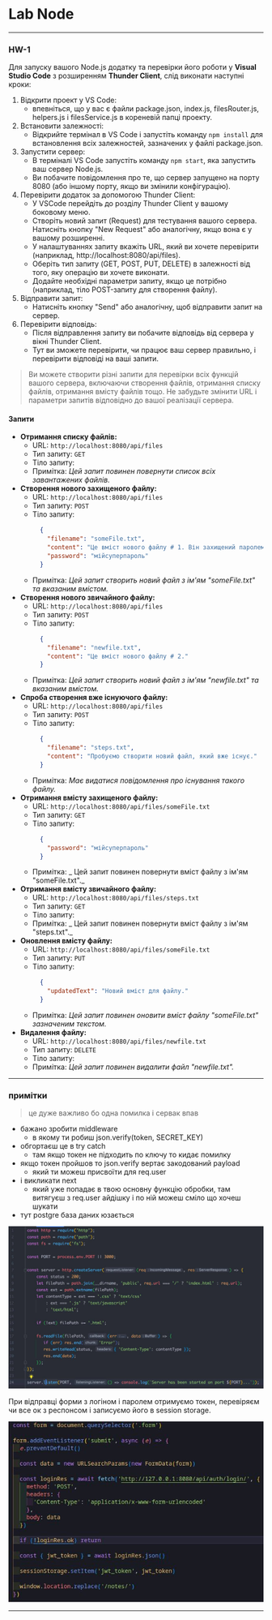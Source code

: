 # Lab Node

- - -

### HW-1

Для запуску вашого Node.js додатку та перевірки його роботи у **Visual Studio Code** з розширенням **Thunder Client**, слід виконати наступні кроки:

1. Відкрити проект у VS Code:
    - впевніться, що у вас є файли package.json, index.js, filesRouter.js, helpers.js і filesService.js в кореневій папці проекту.
2. Встановити залежності:
    - Відкрийте термінал в VS Code і запустіть команду `npm install` для встановлення всіх залежностей, зазначених у файлі package.json.
3. Запустити сервер:
    - В терміналі VS Code запустіть команду `npm start`, яка запустить ваш сервер Node.js.
    - Ви побачите повідомлення про те, що сервер запущено на порту 8080 (або іншому порту, якщо ви змінили конфігурацію).
4. Перевірити додаток за допомогою Thunder Client:
    - У VSCode перейдіть до розділу Thunder Client у вашому боковому меню.
    - Створіть новий запит (Request) для тестування вашого сервера. Натисніть кнопку "New Request" або аналогічну, якщо вона є у вашому розширенні.
    - У налаштуваннях запиту вкажіть URL, який ви хочете перевірити (наприклад, http://localhost:8080/api/files).
    - Оберіть тип запиту (GET, POST, PUT, DELETE) в залежності від того, яку операцію ви хочете виконати.
    - Додайте необхідні параметри запиту, якщо це потрібно (наприклад, тіло POST-запиту для створення файлу).
5. Відправити запит:
    - Натисніть кнопку "Send" або аналогічну, щоб відправити запит на сервер.
6. Перевірити відповідь:
    - Після відправлення запиту ви побачите відповідь від сервера у вікні Thunder Client.
    - Тут ви зможете перевірити, чи працює ваш сервер правильно, і перевірити відповіді на ваші запити.

> Ви можете створити різні запити для перевірки всіх функцій вашого сервера, включаючи створення файлів, отримання списку файлів, отримання вмісту файлів тощо. Не забудьте змінити URL і параметри запитів відповідно до вашої реалізації сервера.

#### Запити

* **Отримання списку файлів:**
  + URL: `http://localhost:8080/api/files`
  + Тип запиту: `GET`
  + Тіло запиту: 
  + Примітка: _Цей запит повинен повернути список всіх завантажених файлів._
* **Створення нового захищеного файлу:**
  + URL: `http://localhost:8080/api/files`
  + Тип запиту: `POST`
  + Тіло запиту:
    ```JSON
      {
        "filename": "someFile.txt",
        "content": "Це вміст нового файлу # 1. Він захищений паролем.",
        "password": "мійсуперпароль"
      }
    ```
  + Примітка: _Цей запит створить новий файл з ім'ям "someFile.txt" та вказаним вмістом._
* **Створення нового звичайного файлу:**
  + URL: `http://localhost:8080/api/files`
  + Тип запиту: `POST`
  + Тіло запиту:
    ```JSON
      {
        "filename": "newfile.txt",
        "content": "Це вміст нового файлу # 2."
      }
    ```
  + Примітка: _Цей запит створить новий файл з ім'ям "newfile.txt" та вказаним вмістом._
* **Спроба створення вже існуючого файлу:**
  + URL: `http://localhost:8080/api/files`
  + Тип запиту: `POST`
  + Тіло запиту:
    ```JSON
      {
        "filename": "steps.txt",
        "content": "Пробуємо створити новий файл, який вже існує."
      }
    ```
  + Примітка: _Має видатися повідомлення про існування такого файлу._
* **Отримання вмісту захищеного файлу:**
  + URL: `http://localhost:8080/api/files/someFile.txt`
  + Тип запиту: `GET`
  + Тіло запиту:
    ```JSON
      {
        "password": "мійсуперпароль"
      }
    ```    
  + Примітка: _ Цей запит повинен повернути вміст файлу з ім'ям "someFile.txt"._
* **Отримання вмісту звичайного файлу:**
  + URL: `http://localhost:8080/api/files/steps.txt`
  + Тип запиту: `GET`
  + Тіло запиту:   
  + Примітка: _ Цей запит повинен повернути вміст файлу з ім'ям "steps.txt"._
* **Оновлення вмісту файлу:**
  + URL: `http://localhost:8080/api/files/someFile.txt`
  + Тип запиту: `PUT`
  + Тіло запиту:
    ```JSON
      {
        "updatedText": "Новий вміст для файлу."
      }
    ```
  + Примітка: _Цей запит повинен оновити вміст файлу "someFile.txt" зазначеним текстом._
* **Видалення файлу:**
  + URL: `http://localhost:8080/api/files/newfile.txt`
  + Тип запиту: `DELETE`
  + Тіло запиту:
  + Примітка: _Цей запит повинен видалити файл "newfile.txt"._

- - -

### примітки

> це дуже важливо бо одна помилка і сервак впав

* бажано зробити middleware
  - в якому ти робиш json.verify(token, SECRET_KEY)
* обгортаєш це в try catch
  - там якщо токен не підходить по ключу то кидає помилку
* якщо токен пройшов то json.verify вертає закодований payload
  - який ти можеш присвоїти для req.user
* i викликати next
  - який уже попадає в твою основну функцію обробки, там витягуєш з req.user айдішку і по ній можеш сміло що хочеш шукати
* тут postgre база даних юзається

![middleware](https://github.com/Iakobson/NodeJS-Links/blob/main/Lab-Node/required-1.jpg)

При відправці форми з логіном і паролем отримуємо токен, перевіряєм чи все ок з респонсом і записуємо його в session storage.

![middleware](https://github.com/Iakobson/NodeJS-Links/blob/main/Lab-Node/required-2.jpg)

- - -


